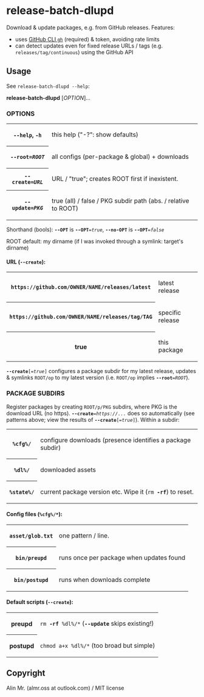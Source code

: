 # release-batch-dlupd

Download & update packages, e.g. from GitHub releases. Features:
* uses [GitHub CLI `gh`](https://github.com/cli/cli/releases) (required) & token, avoiding rate limits
* can detect updates even for fixed release URLs / tags (e.g. `releases/tag/continuous`) using the GitHub API

## Usage

See `release-batch-dlupd --help`:
<div><a id="app_help"></a><p><strong>release-batch-dlupd</strong> [<em>OPTION</em>]...</p>
<h3>OPTIONS</h3>
<table>
<tr><th><code><strong>--help</strong></code>, <code><strong>-h</strong></code></th>
<td>
<p>this help ("-?": show defaults)</p>
</td></tr>
<tr><th><code><strong>--root</strong>=<em>ROOT</em></code></th>
<td>
<p>all configs (per-package &amp; global) + downloads</p>
</td></tr>
<tr><th><code><strong>--create</strong>=<em>URL</em></code></th>
<td>
<p>URL / "true"; creates ROOT first if inexistent.</p>
</td></tr>
<tr><th><code><strong>--update</strong>=<em>PKG</em></code></th>
<td>
<p>true (all) / false / PKG subdir path (abs. / relative to ROOT)</p>
</td></tr>
</table>
<p>Shorthand (bools): <code><strong>--OPT</strong></code> is <code><strong>--OPT</strong>=<em>true</em></code>, <code><strong>--no-OPT</strong></code> is <code><strong>--OPT</strong>=<em>false</em></code></p>
<p>ROOT default: my dirname (if I was invoked through a symlink: target's dirname)</p>
<h4>URL (<code>--create</code>):</h4>
<table>
<tr><th><code>https://github.com/OWNER/NAME/releases/latest</code></th>
<td>
<p>latest release</p>
</td></tr>
<tr><th><code>https://github.com/OWNER/NAME/releases/tag/TAG</code></th>
<td>
<p>specific release</p>
</td></tr>
<tr><th>true</th>
<td>
<p>this package</p>
</td></tr>
</table>
<p><code><strong>--create</strong>[=<em>true</em>]</code> configures a package subdir for my latest release, updates &amp; symlinks <code>ROOT/op</code> to my latest version (i.e. <code>ROOT/op</code> implies <code><strong>--root</strong>=<em>ROOT</em></code>).</p>
<h3>PACKAGE SUBDIRS</h3>
<p>Register packages by creating <code>ROOT/p/PKG</code> subdirs, where PKG is the download URL (no https). <code><strong>--create</strong>=<em>https://...</em></code> does so automatically (see patterns above; view the results of <code><strong>--create</strong>[=<em>true</em>]</code>). Within a subdir:</p>
<table>
<tr><th><code>%cfg%/</code></th>
<td>
<p>configure downloads (presence identifies a package subdir)</p>
</td></tr>
<tr><th><code>%dl%/</code></th>
<td>
<p>downloaded assets</p>
</td></tr>
<tr><th><code>%state%/</code></th>
<td>
<p>current package version etc. Wipe it (<code>rm <strong>-rf</strong></code>) to reset.</p>
</td></tr>
</table>
<h4>Config files (<code>%cfg%/*</code>):</h4>
<table>
<tr><th><code>asset/glob.txt</code></th>
<td>
<p>one pattern / line.</p>
</td></tr>
<tr><th><code>bin/preupd</code></th>
<td>
<p>runs once per package when updates found</p>
</td></tr>
<tr><th><code>bin/postupd</code></th>
<td>
<p>runs when downloads complete</p>
</td></tr>
</table>
<h4>Default scripts (<code>--create</code>):</h4>
<table>
<tr><th>preupd</th>
<td>
<p><code>rm <strong>-rf</strong> %dl%/*</code> (<code><strong>--update</strong></code> skips existing!)</p>
</td></tr>
<tr><th>postupd</th>
<td>
<p><code>chmod a+x %dl%/*</code> (too broad but simple)</p>
</td></tr>
</table>
<a id="app_help_end"></a></div>

## Copyright

Alin Mr. (almr.oss at outlook.com) / MIT license
